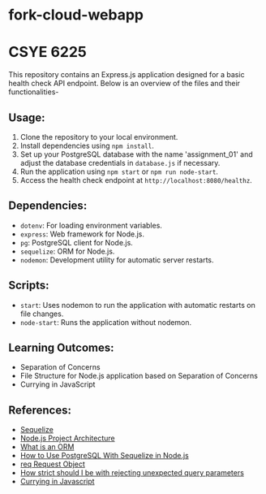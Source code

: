 # fork-cloud-webapp

# CSYE 6225

This repository contains an Express.js application designed for a basic health check API endpoint. Below is an overview of the files and their functionalities-

## Usage:

1. Clone the repository to your local environment.
2. Install dependencies using `npm install`.
3. Set up your PostgreSQL database with the name 'assignment_01' and adjust the database credentials in `database.js` if necessary.
4. Run the application using `npm start` or `npm run node-start`.
5. Access the health check endpoint at `http://localhost:8080/healthz`.

## Dependencies:

- `dotenv`: For loading environment variables.
- `express`: Web framework for Node.js.
- `pg`: PostgreSQL client for Node.js.
- `sequelize`: ORM for Node.js.
- `nodemon`: Development utility for automatic server restarts.

## Scripts:

- `start`: Uses nodemon to run the application with automatic restarts on file changes.
- `node-start`: Runs the application without nodemon.

## Learning Outcomes:

- Separation of Concerns
- File Structure for Node.js application based on Separation of Concerns
- Currying in JavaScript

## References:

- [Sequelize](https://sequelize.org/docs/v6/getting-started/)
- [Node.js Project Architecture](https://blog.logrocket.com/node-js-project-architecture-best-practices/#why-project-architecture-important)
- [What is an ORM](https://www.freecodecamp.org/news/what-is-an-orm-the-meaning-of-object-relational-mapping-database-tools/)
- [How to Use PostgreSQL With Sequelize in Node.js](https://medium.com/@ahsankhaleeq10/how-to-use-postgresql-with-sequelize-in-node-js-1bed818c9f02)
- [req Request Object](https://medium.com/@ganeshsurfs/expressjs-series-what-i-need-to-know-about-the-req-request-object-in-the-route-request-handler-b4aab9e24300)
- [How strict should I be with rejecting unexpected query parameters](https://security.stackexchange.com/questions/209014/how-strict-should-i-be-in-rejecting-unexpected-query-parameters)
- [Currying in Javascript](https://blog.logrocket.com/understanding-javascript-currying/)